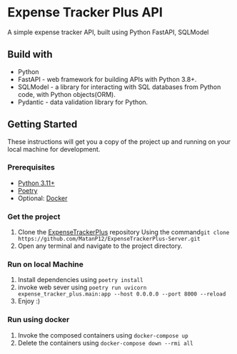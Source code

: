 # Expense Tracker Plus API

A simple expense tracker API, built using Python FastAPI, SQLModel

## Build with
-   Python
-   FastAPI - web framework for building APIs with Python 3.8+.
- SQLModel - a library for interacting with SQL databases from Python code, with Python objects(ORM). 
-   Pydantic - data validation library for Python.
## Getting Started

These instructions will get you a copy of the project up and running on your local machine for development.

### Prerequisites

*  [Python 3.11+](https://www.python.org/)
* [Poetry](https://python-poetry.org/)
* Optional: [Docker](https://www.docker.com/)

### Get the project
1. Clone the [ExpenseTrackerPlus](https://github.com/MatanP12/ExpenseTrackerPlus-Server) repository  Using the command`git clone https://github.com/MatanP12/ExpenseTrackerPlus-Server.git`
2. Open any terminal and navigate to the project directory.

### Run on local Machine
1. Install dependencies using `poetry install`
2. invoke web sever using `poetry run uvicorn expense_tracker_plus.main:app --host 0.0.0.0 --port 8000 --reload`
3. Enjoy :)
### Run using docker
1. Invoke the composed containers using `docker-compose up`
2. Delete the containers using `docker-compose down --rmi all` 